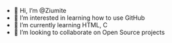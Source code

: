 - 👋 Hi, I’m @Ziumite
- 👀 I’m interested in learning how to use GitHub
- 🌱 I’m currently learning HTML, C
- 💞️ I’m looking to collaborate on Open Source projects

<!---
Ziumite/Ziumite is a ✨ special ✨ repository because its `README.md` (this file) appears on your GitHub profile.
You can click the Preview link to take a look at your changes.
--->
